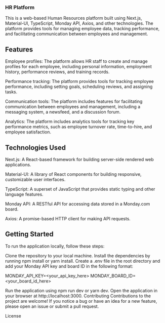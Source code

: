 ### HR Platform

This is a web-based Human Resources platform built using Next.js, Material-UI, TypeScript, Monday API, Axios, and other technologies. The platform provides tools for managing employee data, tracking performance, and facilitating communication between employees and management.

## Features

Employee profiles: The platform allows HR staff to create and manage profiles for each employee, including personal information, employment history, performance reviews, and training records.

Performance tracking: The platform provides tools for tracking employee performance, including setting goals, scheduling reviews, and assigning tasks.

Communication tools: The platform includes features for facilitating communication between employees and management, including a messaging system, a newsfeed, and a discussion forum.

Analytics: The platform includes analytics tools for tracking key performance metrics, such as employee turnover rate, time-to-hire, and employee satisfaction.

## Technologies Used

Next.js: A React-based framework for building server-side rendered web applications.

Material-UI: A library of React components for building responsive, customizable user interfaces.

TypeScript: A superset of JavaScript that provides static typing and other language features.

Monday API: A RESTful API for accessing data stored in a Monday.com board.

Axios: A promise-based HTTP client for making API requests.

## Getting Started

To run the application locally, follow these steps:

Clone the repository to your local machine.
Install the dependencies by running npm install or yarn install.
Create a .env file in the root directory and add your Monday API key and board ID in the following format:

MONDAY_API_KEY=<your_api_key_here>
MONDAY_BOARD_ID=<your_board_id_here>

Run the application using npm run dev or yarn dev.
Open the application in your browser at http://localhost:3000.
Contributing
Contributions to the project are welcome! If you notice a bug or have an idea for a new feature, please open an issue or submit a pull request.

License
